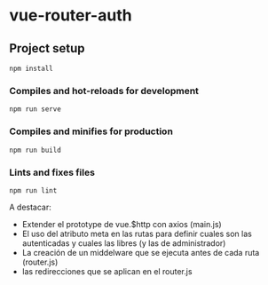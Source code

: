 # vue-router-auth

## Project setup
```
npm install
```

### Compiles and hot-reloads for development
```
npm run serve
```

### Compiles and minifies for production
```
npm run build
```

### Lints and fixes files
```
npm run lint
```

A destacar:

- Extender el prototype de vue.$http con axios (main.js)
- El uso del atributo meta en las rutas para definir cuales son las autenticadas y cuales las libres (y las de administrador)
- La creación de un middelware que se ejecuta antes de cada ruta (router.js)
- las redirecciones que se aplican en el router.js
